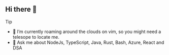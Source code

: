 ## Hi there 👋

> [!tip]
> - 🔭 I’m currently roaming around the clouds on vim, so you might need a telesope to locate me.
> - 💬 Ask me about NodeJs, TypeScript, Java, Rust, Bash, Azure, React and DSA
